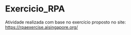 # Exercicio_RPA
Atividade realizada com base no exercício proposto no site: https://rpaexercise.aisingapore.org/
